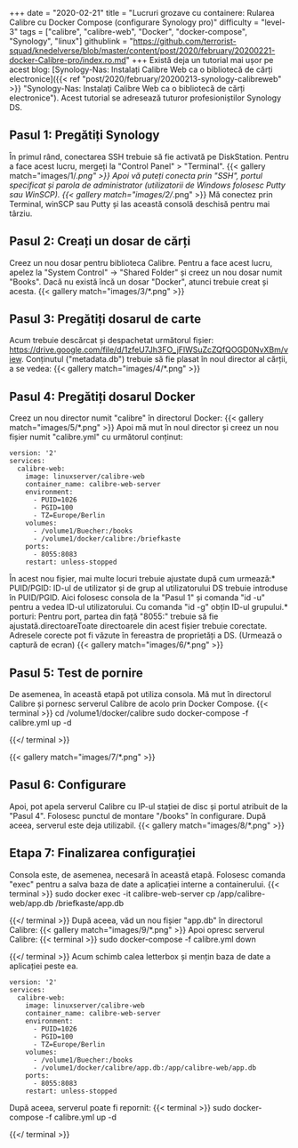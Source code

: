 +++
date = "2020-02-21"
title = "Lucruri grozave cu containere: Rularea Calibre cu Docker Compose (configurare Synology pro)"
difficulty = "level-3"
tags = ["calibre", "calibre-web", "Docker", "docker-compose", "Synology", "linux"]
githublink = "https://github.com/terrorist-squad/knedelverse/blob/master/content/post/2020/february/20200221-docker-Calibre-pro/index.ro.md"
+++
Există deja un tutorial mai ușor pe acest blog: [Synology-Nas: Instalați Calibre Web ca o bibliotecă de cărți electronice]({{< ref "post/2020/february/20200213-synology-calibreweb" >}} "Synology-Nas: Instalați Calibre Web ca o bibliotecă de cărți electronice"). Acest tutorial se adresează tuturor profesioniștilor Synology DS.
## Pasul 1: Pregătiți Synology
În primul rând, conectarea SSH trebuie să fie activată pe DiskStation. Pentru a face acest lucru, mergeți la "Control Panel" > "Terminal".
{{< gallery match="images/1/*.png" >}}
Apoi vă puteți conecta prin "SSH", portul specificat și parola de administrator (utilizatorii de Windows folosesc Putty sau WinSCP).
{{< gallery match="images/2/*.png" >}}
Mă conectez prin Terminal, winSCP sau Putty și las această consolă deschisă pentru mai târziu.
## Pasul 2: Creați un dosar de cărți
Creez un nou dosar pentru biblioteca Calibre. Pentru a face acest lucru, apelez la "System Control" -> "Shared Folder" și creez un nou dosar numit "Books". Dacă nu există încă un dosar "Docker", atunci trebuie creat și acesta.
{{< gallery match="images/3/*.png" >}}

## Pasul 3: Pregătiți dosarul de carte
Acum trebuie descărcat și despachetat următorul fișier: https://drive.google.com/file/d/1zfeU7Jh3FO_jFlWSuZcZQfQOGD0NvXBm/view. Conținutul ("metadata.db") trebuie să fie plasat în noul director al cărții, a se vedea:
{{< gallery match="images/4/*.png" >}}

## Pasul 4: Pregătiți dosarul Docker
Creez un nou director numit "calibre" în directorul Docker:
{{< gallery match="images/5/*.png" >}}
Apoi mă mut în noul director și creez un nou fișier numit "calibre.yml" cu următorul conținut:
```
version: '2'
services:
  calibre-web:
    image: linuxserver/calibre-web
    container_name: calibre-web-server
    environment:
      - PUID=1026
      - PGID=100
      - TZ=Europe/Berlin
    volumes:
      - /volume1/Buecher:/books
      - /volume1/docker/calibre:/briefkaste
    ports:
      - 8055:8083
    restart: unless-stopped

```
În acest nou fișier, mai multe locuri trebuie ajustate după cum urmează:* PUID/PGID: ID-ul de utilizator și de grup al utilizatorului DS trebuie introduse în PUID/PGID. Aici folosesc consola de la "Pasul 1" și comanda "id -u" pentru a vedea ID-ul utilizatorului. Cu comanda "id -g" obțin ID-ul grupului.* porturi: Pentru port, partea din față "8055:" trebuie să fie ajustată.directoareToate directoarele din acest fișier trebuie corectate. Adresele corecte pot fi văzute în fereastra de proprietăți a DS. (Urmează o captură de ecran)
{{< gallery match="images/6/*.png" >}}

## Pasul 5: Test de pornire
De asemenea, în această etapă pot utiliza consola. Mă mut în directorul Calibre și pornesc serverul Calibre de acolo prin Docker Compose.
{{< terminal >}}
cd /volume1/docker/calibre
sudo docker-compose -f calibre.yml up -d

{{</ terminal >}}

{{< gallery match="images/7/*.png" >}}

## Pasul 6: Configurare
Apoi, pot apela serverul Calibre cu IP-ul stației de disc și portul atribuit de la "Pasul 4". Folosesc punctul de montare "/books" în configurare. După aceea, serverul este deja utilizabil.
{{< gallery match="images/8/*.png" >}}

## Etapa 7: Finalizarea configurației
Consola este, de asemenea, necesară în această etapă. Folosesc comanda "exec" pentru a salva baza de date a aplicației interne a containerului.
{{< terminal >}}
sudo docker exec -it calibre-web-server cp /app/calibre-web/app.db /briefkaste/app.db

{{</ terminal >}}
După aceea, văd un nou fișier "app.db" în directorul Calibre:
{{< gallery match="images/9/*.png" >}}
Apoi opresc serverul Calibre:
{{< terminal >}}
sudo docker-compose -f calibre.yml down

{{</ terminal >}}
Acum schimb calea letterbox și mențin baza de date a aplicației peste ea.
```
version: '2'
services:
  calibre-web:
    image: linuxserver/calibre-web
    container_name: calibre-web-server
    environment:
      - PUID=1026
      - PGID=100
      - TZ=Europe/Berlin
    volumes:
      - /volume1/Buecher:/books
      - /volume1/docker/calibre/app.db:/app/calibre-web/app.db
    ports:
      - 8055:8083
    restart: unless-stopped

```
După aceea, serverul poate fi repornit:
{{< terminal >}}
sudo docker-compose -f calibre.yml up -d

{{</ terminal >}}